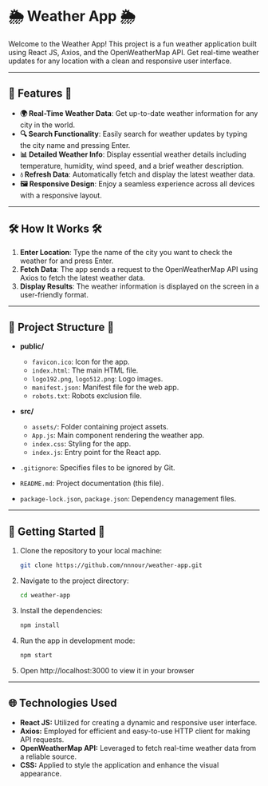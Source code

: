 # 🌦️ Weather App 🌦️

Welcome to the Weather App! This project is a fun weather application built using React JS, Axios, and the OpenWeatherMap API. Get real-time weather updates for any location with a clean and responsive user interface.

---

## 🌟 Features 🌟

- **🌍 Real-Time Weather Data**: Get up-to-date weather information for any city in the world.
- **🔍 Search Functionality**: Easily search for weather updates by typing the city name and pressing Enter.
- **📊 Detailed Weather Info**: Display essential weather details including temperature, humidity, wind speed, and a brief weather description.
- **💧 Refresh Data**: Automatically fetch and display the latest weather data.
- **🖼️ Responsive Design**: Enjoy a seamless experience across all devices with a responsive layout.

---

## 🛠️ How It Works 🛠️

1. **Enter Location**: Type the name of the city you want to check the weather for and press Enter.
2. **Fetch Data**: The app sends a request to the OpenWeatherMap API using Axios to fetch the latest weather data.
3. **Display Results**: The weather information is displayed on the screen in a user-friendly format.

---

## 📂 Project Structure 📂

- **public/**
  - `favicon.ico`: Icon for the app.
  - `index.html`: The main HTML file.
  - `logo192.png`, `logo512.png`: Logo images.
  - `manifest.json`: Manifest file for the web app.
  - `robots.txt`: Robots exclusion file.

- **src/**
  - `assets/`: Folder containing project assets.
  - `App.js`: Main component rendering the weather app.
  - `index.css`: Styling for the app.
  - `index.js`: Entry point for the React app.

- `.gitignore`: Specifies files to be ignored by Git.
- `README.md`: Project documentation (this file).
- `package-lock.json`, `package.json`: Dependency management files.

---

## 🚀 Getting Started 🚀

1. Clone the repository to your local machine:
  
    ```bash
    git clone https://github.com/nnnour/weather-app.git
    ```

2. Navigate to the project directory:
   
    ```bash
    cd weather-app
    ```

3. Install the dependencies:
   
    ```bash
    npm install
    ```

4. Run the app in development mode:

    ```bash
    npm start
    ```

5. Open http://localhost:3000 to view it in your browser

---

## 🌐 Technologies Used

- **React JS:** Utilized for creating a dynamic and responsive user interface.
- **Axios:** Employed for efficient and easy-to-use HTTP client for making API requests.
- **OpenWeatherMap API:** Leveraged to fetch real-time weather data from a reliable source.
- **CSS:** Applied to style the application and enhance the visual appearance.

